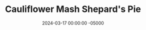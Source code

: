 ---
layout: post
title:  "Cauliflower Mash Shepard's Pie"
date:   2024-03-17 00:00:00 -05000
categories: 
- Recipes
- Ground Meat
permalink: /recipes/shepards-pie
image: /assets/Food/Ground Meat/Shepards/shepards-cover.jpg
ing: shepards-ing
facts: shepards-facts
section1: Filling
start2: Cauliflower, unprepared, frozen
section2: Topping
start3: 
section3: 
start4: 
section4: 
start5: 
section5: 
Prep: 30
Rest: 
Cook: 60
Source1: https://www.youtube.com/watch?v=NGABa1xcdn0
Source2: 
whisk: https://s.samsungfood.com/aEPub
tags: 
- ground meat
- ground beef
- ground lamb
- mashed
- cauliflower mash
- shredded cheese
- cheese
- irish
- soda bread
- zucchini
- bouillon powder
- tomato paste
- bake
- casserole
- mashed potato
- sweet potato
- buttermilk
- cottage cheese
- ground turkey
- st patrick's day
- st patricks day
Description: This honestly has a face made for radio, but it tastes delicious.  Since I'm pairing it with bread, I decided to swap the potatoes for mashed cauliflower to avoid the double hit of carbs. You won't notice the difference, though, it's still just as creamy and delicious. Mashed sweet potatoes would be a great swap here too. This dish is cheesy, filling, hearty, and healthy, being packed with meat and vegetables. A great casserole for a cold summer night, or to prepare ahead of time and bake for friends. This is how I'm choosing to celebrate St. Patrick's Day, along with homemade <a href="irish-soda-bread">Whole Wheat and Oat Flour Irish Soda Bread</a>
Instructions: 
- Start by dicing up your vegetables (onion, zucchini, and mushrooms) into a small dice. The onion and zucchini will take roughly the same time to cook, so these can be mixed together. However, the mushrooms will be different, so keep those separate<br><br>

- In a medium bowl or large glass, mix together your broth by combining water, bouillon powder, and cornstarch. Set aside<br><br>

- Start by cooking your vegetables. To a large pan over medium heat, add the onion and zucchini with salt and olive oil. Cover, and cook under ocasional stirring until the onion and celery go translucent, and the zucchini begins to soften, about 10-20 minutes. Set the vegetables aside<br><br>

- In the same large pan (dry, no oil) over medium heat, add the mushrooms only to the pan with a splash of water. Cover, and cook until the mushrooms have fully collapsed and all water is released, about 10-15 minutes. They should be able to start browning now. Set aside with the zucchini and onion<br><br>
- <center><img src="/assets/Food/Ground Meat/Shepards/shepards-4.jpg" alt="" class="instruction-image"></center><br>

- Add the meat to the pan with oil, and break up with a wooden spatula. Cook until the meat is brown, about 5-10 minutes.  Season the meat mix with soy sauce, minced garlic, garlic powder, onion powder, and black pepper, and salt<br><br>
- <center><img src="/assets/Food/Ground Meat/Shepards/shepards-5.jpg" alt="" class="instruction-image"></center><br>

- Add back in your vegetables, add in your can of tomato paste, and pour in your prepared broth. Mix, cover, and let simmer for about 15 minutes over medium heat<br><br>

- Meanwhile, as the filling simmers, you can prepare the topping. Add your cauliflower to a pot with a pinch of salt, and cover with water. Bring to a boil, cover, and let boil for about 8 minutes, or until they can be easily pieced with a knife. Drain with a strainer, and add the cauliflower to a food processor<br><br>

- As the cauliflower mash cooks, cut an onion into strips, and add to a medium pan with olive oil and minced garlic. Cover and cook on medium low heat with occasional stirring for about 10 minutes. They should turn translucent and lightly caramelize, and will be blended into the mash. When done, transfer to the food processor with the cauliflower<br><br>
- <center><img src="/assets/Food/Ground Meat/Shepards/shepards-9.jpg" alt="" class="instruction-image"></center><br>

- To the food processor along with the cauliflower and onions, add in cottage cheese, buttermilk, and spices (paprika, chili powder, garlic and onion powder, and black pepper, and salt). Blend for about a minute until everything is thick and creamy<br><br>

- At this point, your meat filling and mash topping should both be done. Season either to taste with salt and pepper if necessary. Spray a 9x13" pan with oil, and add your filling<br><br>
- <center><img src="/assets/Food/Ground Meat/Shepards/shepards-11.jpg" alt="" class="instruction-image"></center><br>

- Using a silicone spatula, add the mash on top, and smooth it out. Top with shredded cheese<br><br>
- <center><img src="/assets/Food/Ground Meat/Shepards/shepards-12.jpg" alt="" class="instruction-image"></center><br>

- (If baking it now) Bake in a preheated 400F oven for about 10 minutes (uncovered), or until the cheese is melted and the top is browned. Optionally, you can broil the top for 1-2 minutes<br><br>

- (If preparing ahead of time and baking later) Take the pan out of the fridge, cover with aluminum foil, and bake in a preheated 400F oven for about 15 minutes, until everything is hot and melted<br><br>
- <center><img src="/assets/Food/Ground Meat/Shepards/shepards-14.jpg" alt="" class="instruction-image"></center><br>
---
